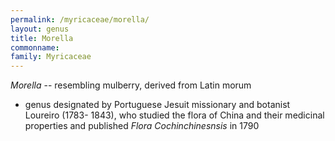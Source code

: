```yaml
---
permalink: /myricaceae/morella/
layout: genus
title: Morella
commonname:
family: Myricaceae
---
```


*Morella* -- resembling mulberry, derived from Latin morum
  - genus designated by Portuguese Jesuit missionary and botanist Loureiro (1783- 1843), who studied the flora of China and their medicinal properties and published *Flora Cochinchinesnsis* in 1790
